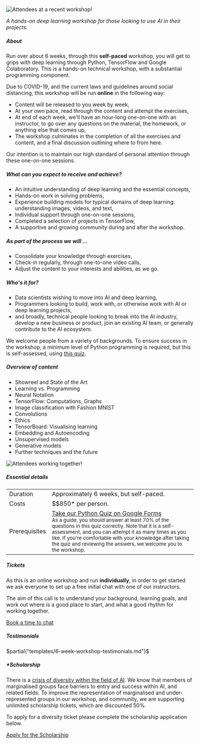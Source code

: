 <div class="hero-image">
  <img src="/images/workshop-action-photos/image6_720.jpg"
    alt="Attendees at a recent workshop!" />
</div>

<!--
$for(firstWorkshop)$
$endfor$
-->

<p> <em class="tag">A hands-on deep learning workshop for those looking to
use AI in their projects.
</em> </p>

<h5>About</h5>

<p> Run over about 6 weeks, through this <b>self-paced</b> workshop, you
will get to grips with deep learning through Python, TensorFlow and Google
Colaboratory.  This is a hands-on technical workshop, with a substantial
programming component. </p>

<p>
Due to COVID-19, and the current laws and guidelines around social distancing,
this workshop will be run <b>online</b> in the following way:
</p>

<ul class="normal">
<li>Content will be released to you week by week,</li>
<li>At your own pace, read through the content and attempt the exercises,</li> 
<li>At end of each week, we'll have an hour-long one-on-one with an instructor, to
go over any questions on the material, the homework, or anything else that
comes up,
</li>
<li>The workshop culminates in the completion of all the exercises and
content, and a final discussion outlining where to from here.
</li>
</ul>

<p>
Our intention is to maintain our high standard of personal
attention through these one-on-one sessions.
</p>


<h5 class="s">What can you expect to receive and achieve?</h5>
<ul class="normal">
<li>An intuitive understanding of deep learning and the essential concepts,</li>
<li>Hands-on work in solving problems,</li>
<li>Experience building models for typical domains of deep learning: understanding images,
  videos, and text,</li>
<li>Individual support through one-on-one sessions,</li>
<li>Completed a selection of projects in TensorFlow,</li>
<li>A supportive and growing community during and after the workshop.</li>
</ul>

<h5 class="s">As part of the process we will ...</h5>
<ul class="normal">
<li>Consolidate your knowledge through exercises,</li>
<li>Check-in regularly, through one-to-one video calls,</li>
<li>Adjust the content to your interests and abilities, as we go.</li>
</ul>

<h5 class="s">Who's it for?</h5>
<ul class="normal">
<li>Data scientists wishing to move into AI and deep learning,</li>
<li>Programmers looking to build, work with, or otherwise work with AI or deep learning projects,</li>
<li>and broadly, technical people looking to break into the AI industry,
  develop a new business or product, join an existing AI team, or generally
  contribute to the AI ecosystem.</li>
</ul>
<p>
We welcome people from a variety of backgrounds. To ensure success in the
workshop, a minimum level of Python programming is required, but this is
self-assessed, using <a href="https://goo.gl/forms/VncQkZLylzh8JWez1">this
quiz</a>.
</p>


<h5>Overview of content</h5>

<ul class="agenda">
<li> Showreel and State of the Art </li>
<li> Learning vs. Programming </li>
<li> Neural Notation </li>
<li> TensorFlow: Computations, Graphs </li>
<li> Image classification with Fashion MNIST </li>
<li> Convolutions </li>
<li> Ethics </li>
<li> TensorBoard: Visualising learning </li>
<li> Embedding and Autoencoding </li>
<li> Unsupervised models </li>
<li> Generative models </li>
<li> Further techniques and the future </li>
</ul>

<div class="hero-image">
  <img src="/images/workshop-action-photos/image2_720.jpg"
    alt="Attendees working together!" />
</div>

<h5>Essential details</h5>
<table class="details" border="0" cellspacing="0" summary="Pricing details for this workshop.">
<tr>  <td class="item">  Duration </td>
  <td class="value"> Approximately 6 weeks, but self-paced.
  </td>
</tr>
<tr>  <td class="item">  Costs    </td>
  <td class="value"> 
    $$850* per person.
  </td>
</tr>
<tr> <td class="item"> Prerequisites </td>
  <td class="value">
  <a href="https://goo.gl/forms/VncQkZLylzh8JWez1">Take our Python Quiz on Google Forms</a>
  <br />
  <small> As a guide, you should answer at least 70% of the questions in this quiz
  correctly. Note that it is a self-assessment, and you can attempt it as
  many times as you like. If you're comfortable with your knowledge after
  taking the quiz and reviewing the answers, we welcome you to the
  workshop.
  </small>
  </td>
</table>

<p></p>

<h5>Tickets</h5>

<p> As this is an online workshop and run <b>individually</b>, in order to get
started we ask everyone to set up a free initial chat with one of our
instructors. 

The aim of this call is to understand your background, learning goals, and work out where
is a good place to start, and what a good rhythm for working together.
</p>

<div class="btn-b"><a class="btn"
href="https://calendly.com/noonvandersilk/technical-workshop-initial-chat">Book a time to chat</a></div>

<p></p>
<h5>Testimonials</h5>

$partial("templates/6-week-workshop-testimonials.md")$

<p></p>
<h5>*Scholarship</h5>

<p> There is a <a target="_blank"
href="https://ainowinstitute.org/discriminatingsystems.pdf">crisis of
diversity within the field of AI</a>. We know that members of marginalised
groups face barriers to entry and success within AI, and related fields. To
improve the representation of marginalised and under-represented groups in our
workshop, and community, we are supporting unlimited scholarship tickets, which
are discounted 50%.
</p>

<p> To apply for a diversity ticket please complete the scholarship
application below. </p>

<div class="btn-b"> <a class="btn" href="https://noonvandersilk.typeform.com/to/qMCtvX">Apply for the Scholarship</a> </div>
